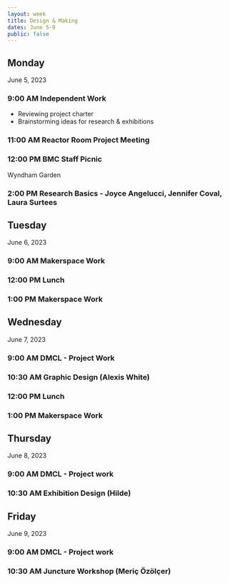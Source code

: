 ```yaml
---
layout: week
title: Design & Making
dates: June 5-9
public: false
---
```


## Monday
June 5, 2023

### 9:00 AM Independent Work
- Reviewing project charter
- Brainstorming ideas for research & exhibitions

### 11:00 AM Reactor Room Project Meeting

### 12:00 PM BMC Staff Picnic
Wyndham Garden

### 2:00 PM Research Basics - Joyce Angelucci, Jennifer Coval, Laura Surtees

## Tuesday
June 6, 2023

### 9:00 AM Makerspace Work

### 12:00 PM Lunch

### 1:00 PM Makerspace Work

## Wednesday
June 7, 2023

### 9:00 AM DMCL - Project Work

### 10:30 AM Graphic Design (Alexis White)

### 12:00 PM Lunch

### 1:00 PM Makerspace Work

## Thursday
June 8, 2023

### 9:00 AM DMCL - Project work

### 10:30 AM Exhibition Design (Hilde)

## Friday
June 9, 2023

### 9:00 AM DMCL - Project work

### 10:30 AM Juncture Workshop (Meriç Özölçer)
